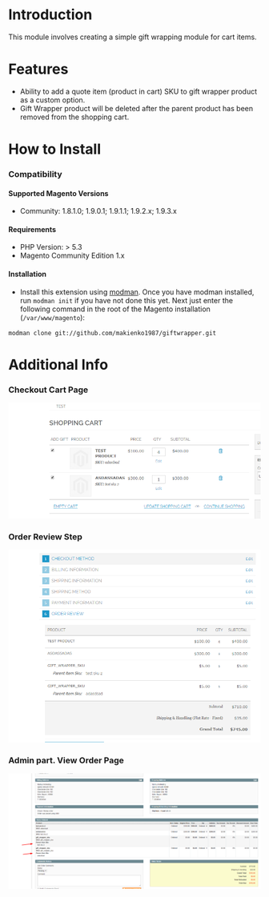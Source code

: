 # Introduction
This module involves creating a simple gift wrapping module for cart items.
# Features
 - Ability to add a quote item (product in cart) SKU to gift wrapper product as a custom option.
 - Gift Wrapper product will be deleted after the parent product has been removed from the shopping cart.
 
# How to Install 

### Compatibility
#### Supported Magento Versions

 - Community: 1.8.1.0; 1.9.0.1; 1.9.1.1; 1.9.2.x; 1.9.3.x
 
#### Requirements

 - PHP Version: > 5.3
 - Magento Community Edition 1.x
 
#### Installation

   - Install this extension using [modman](https://github.com/colinmollenhour/modman).
    Once you have modman installed, run `modman init` if you have not done this yet.
    Next just enter the following command in the root of the Magento installation (`/var/www/magento`):
   
   ```
   modman clone git://github.com/makienko1987/giftwrapper.git
   ```
   
# Additional Info
### Checkout Cart Page
![Alt text](https://raw.githubusercontent.com/makienko1987/giftwrapper/master/docs/CheckoutCart.png "Checkout Cart")
### Order Review Step
![Alt text](https://raw.githubusercontent.com/makienko1987/giftwrapper/master/docs/OrderReview.png "Order Review")
### Admin part. View Order Page
![Alt text](https://raw.githubusercontent.com/makienko1987/giftwrapper/master/docs/EditOrder.png "View Order")
